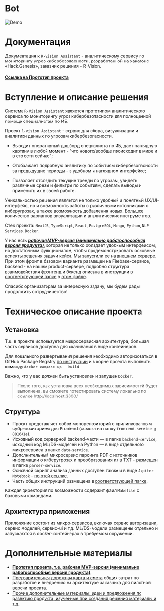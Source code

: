 # Bot
![Demo](https://i.ibb.co/fpN1pB8/dev.png)

# Документация
Документация к `R-Vision Assistant` - аналитическому сервису по мониторингу угроз кибербезопасности, разработанной на хакатоне «Hack.Genesis», заказчик решения - R-Vision.

#### [**Ссылка на Прототип проекта**](https://rvision-stellar.web.app/)

# Вступление и описание решения

Система `R-Vision Assistant` является прототипом аналитического сервиса по мониторингу угроз кибербезопасности для полноценной помощи специалистам по ИБ.

Проект `R-vision Assistant` - cервис для сбора, визуализации и аналитики данных по угрозам кибербезопасности.

- Выводит оперативный дашборд специалиста по ИБ, дает наглядную картину в любой момент - "что нового/вообще происходит в мире и в его сети сейчас";

- Отображает подробную аналитику по событиям кибербезопасности за предыдущие периоды - в удобном и наглядном интерфейсе;

- Позволяет отследить текущие тренды по угрозам, увидеть различные срезы и фильтры по событиям, сделать выводы и применить их в своей работе.

Уникальностью решения является не только удобный и понятный UX/UI-интерфейс, но и возможность работы с различными источниками о киберугрозах, а также возможность добавления новых. Большое количество вариантов визуализации и аналитических инструментов.

Стек проекта: `NextJS`, `TypeScript`, `React`, `PostgreSQL`, `Mongo`, `Python`, `NLP Services`, `Docker`.

У нас есть [***рабочая MVP-версия (минимально работоспособная версия продукта)***](https://rvision-stellar.web.app/), которая не только обладает удобным интерфейсом, но достаточным функционалом, чтобы продемонстрировать основные аспекты решения задачи кейса. Мы запустили ее на [внешнем сервере](https://rvision-stellar.web.app/).
При этом фронт в базовом варианте размещен на Firebase-сервисе, backend - на нашем product-сервере, подробно структура взаимодействия фронтенд и бекенд описана в инструкции в [соответствующей папке](doc) в [этом файле](doc/readme_endpoints.md).

Спасибо организаторам за интересную задачу, мы будем рады продолжить сотрудничество!

# Техническое описание проекта
## Установка
Т.к. в проекте используется микросервисная архитектура, большая часть сервисов доступна для скачивания в виде контейнеров.

Для локального развертывания решения необходимо авторизоваться в GitHub Package Registry [по инструкции](https://docs.github.com/en/free-pro-team@latest/packages/using-github-packages-with-your-projects-ecosystem/configuring-docker-for-use-with-github-packages#authenticating-to-github-packages) и в корне проекта выполнить команду `docker-compose up --build`

Важно, что у вас должен быть установлен и запущен `Docker`.

> После того, как установка всех необходимых зависимостей будет выполнена, вы сможете потестировать систему локально по ссылке http://localhost:3000/

## Структура
- Проект представляет собой монорепозиторий с прилинкованным субрепозиторием для Frontend (ссылка на папку `frontend-service @ 881641e`).
- Исходный код серверной backend-части — в папке `backend-service`, исходный код ML/DS-моделей на Python — в виде отдельного микросервиса в папке `data-service`.
- Дополнительный микросервис парсинга PDF с источников информации о киберугрозах и преобразования их в TXT - размещен в папке `parser-service`.
- Основной скрипт анализа данных доступен также и в виде `Jupiter Notebook` - [по этой ссылке](https://github.com/VickIvanov/RVision/blob/dataservice/data-service/r_vision_preview.ipynb).
- Часть общих инструкций размещена в [соответствующей папке](doc).

Каждая директория по возможности содержит файл `Makefile` с базовыми командами.

## Архитектура приложения
Приложение состоит из микро-сервисов, включая сервис авторизации, сервис моделей, сервис-ui и  т.д. 
ML/DS-модели размещены отдельно и запускаются в docker-контейнерах в требуемом окружении.

# Дополнительные материалы

- [**Прототип проекта, т.е. рабочая MVP-версия (минимально работоспособная версия продукта)**](https://rvision-stellar.web.app/).
- [Предварительная дорожная карта и смета](https://docs.google.com/spreadsheets/d/1UB8UeQOZ4nmgI7dRckGbxiV1xdOJTnLcRfTKUTH4xAA/edit?usp=sharing) общих затрат по разработке и внедрению на архитектуре заказчика для пилотной версии проекта.
- [Прочие дополнительные материалы: идеи и предложения по развитию продукта, изученные при создания решения материалы и т.д.](https://drive.google.com/drive/folders/1iUpWJ6dt0x4Ce91cWjLZ-SQzpmUqsDSX?usp=sharing)

